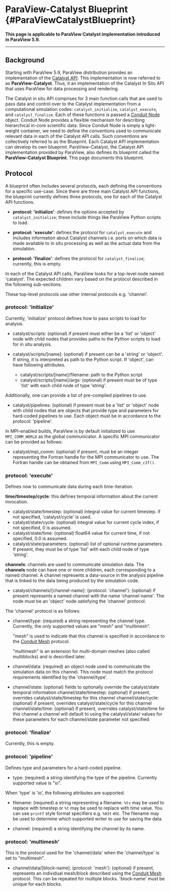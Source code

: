 ParaView-Catalyst Blueprint {#ParaViewCatalystBlueprint}
===========================

**This page is applicable to ParaView Catalyst implementation introduced in
ParaView 5.9.**

-----

## Background

Starting with ParaView 5.9, ParaView distribution provides an implementation of
the [Catalyst API](https://catalyst-in-situ.readthedocs.io/). This
implementation is now referred to as **ParaView-Catalyst**. Thus, it an
implementation of the Catalyst In Situ API that uses ParaView for data
processing and rendering.

The Catalyst in situ API comprises for 3 main function calls that are used to
pass data and control over to the Catalyst implementation from a computational
simulation codes: `catalyst_initialize`, `catalyst_execute`, and
`catalyst_finalize`. Each of these functions is passed a
[Conduit Node](https://llnl-conduit.readthedocs.io/en/latest/tutorial_cpp_basics.html)
object. Conduit Node provides a flexible mechanism for describing hierarchical
in-core scientific data. Since Conduit Node is simply a light-weight container,
we need to define the conventions used to communicate relevant data in each of
the Catalyst API calls. Such conventions are collectively referred to as the
Blueprint. Each Catalyst API implementation can develop its own blueprint.
ParaView-Catalyst, the Catalyst API implementation provided by ParaView, also
defines its blueprint called the **ParaView-Catalyst Blueprint**. This page
documents this blueprint.

## Protocol

A blueprint often includes several protocols, each defining the conventions for
a specific use-case. Since there are three main Catalyst API functions, the
blueprint currently defines three protocols, one for each of the Catalyst
API functions.

* **protocol: 'initialize'**: defines the options accepted by
  `catalyst_initialize`; these include things like ParaView Python scripts to
  load.

* **protocol: 'execute'**: defines the protocol for `catalyst_execute` and
  includes information about Catalyst channels i.e. ports on which data is made
  available to in situ processing as well as the actual data from the
  simulation.

* **protocol: 'finalize'**: defines the protocol for `catalyst_finalize`;
  currently, this is empty.


In each of the Catalyst API calls, ParaView looks for a top-level node named
'catalyst'. The expected children vary based on the protocol described in the
following sub-sections.

These top-level protocols use other internal protocols e.g. 'channel'.

### protocol: 'initialize'

Currently, 'initialize' protocol defines how to pass scripts to load for
analysis.

* catalyst/scripts: (optional) if present must either be a 'list' or 'object'
  node with child nodes that provides paths to the Python scripts to load for
  in situ analysis.

* catalyst/scripts/[name]: (optional) if present can be a 'string' or 'object'.
  If string, it is interpreted as path to the Python script. If 'object', can
  have following attributes.

  * catalyst/scripts/[name]/filename: path to the Python script
  * catalyst/scripts/[name]/args: (optional) if present must be of type
  'list' with each child node of type 'string'.

Additionally, one can provide a list of pre-compiled pipelines to use.

* catalyst/pipelines: (optional) if present must be a 'list' or 'object' node
  with child nodes that are objects that provide type and parameters for
  hard-coded pipelines to use. Each object must be in accordance to the
  protocol: 'pipeline'.

In MPI-enabled builds, ParaView is by default initialized to use `MPI_COMM_WORLD`
as the global communicator. A specific MPI communicator can be provided as
follows:

* catalyst/mpi\_comm: (optional) if present, must be an integer representing the
Fortran handle for the MPI communicator to use. The Fortran handle can be
obtained from `MPI_Comm` using `MPI_Comm_c2f()`.

### protocol: 'execute'

Defines now to communicate data during each time-iteration.

**time/timestep/cycle**: this defines temporal information about the current
invocation.

* catalyst/state/timestep: (optional) integral value for current timestep. if not
  specified, 'catalyst/cycle' is used.
* catalyst/state/cycle: (optional) integral value for current cycle index, if not
  specified, 0 is assumed.
* catalyst/state/time: (optional) float64 value for current time, if not specified,
  0.0 is assumed.
* catalyst/state/parameters: (optional) list of optional runtime parameters. If present,
  they must be of type 'list' with each child node of type 'string'.

**channels**: channels are used to communicate simulation data. The **channels**
node can have one or more children, each corresponding to a named channel. A
channel represents a data-source in the analysis pipeline that is linked to the
data being produced by the simulation code.

* catalyst/channels/[channel-name]: (protocol: 'channel'): (optional) if present
  represents a named channel with the name 'channel-name'. The node must be an
  'object' node satisfying the 'channel' protocol.

The 'channel' protocol is as follows:

* channel/type: (required) a string representing the channel type. Currently,
  the only supported values are "mesh" and "multimesh".

  "mesh" is used to indicate that this channel is specified in accordance to the
  [Conduit Mesh](https://llnl-conduit.readthedocs.io/en/latest/blueprint_mesh.html#)
  protocol.

  "multimesh" is an extension for multi-domain meshes (also called multiblocks)
  and is described later.

* channel/data: (required) an object node used to communicate the simulation
  data on this channel. This node must match the protocol requirements
  identified by the 'channel/type'.

* channel/state: (optional) fields to optionally override the catalyst/state temporal information
  channel/state/timestep: (optional) if present, overrides catalyst/state/timestep for this channel
  channel/state/cycle: (optional) if present, overrides catalyst/state/cycle for this channel
  channel/state/time: (optional) if present, overrides catalyst/state/time for this channel
  a channel will default to using the catalyst/state/ values for these parameters for each
  channel/state parameter not specified.

### protocol: 'finalize'

Currently, this is empty.

### protocol: 'pipeline'

Defines type and parameters for a hard-coded pipeline.

* type: (required) a string identifying the type of the pipeline. Currently
  supported value is "io".

When 'type' is 'io', the following attributes are supported.

* filename: (required) a string representing a filename. `%ts` may be used to
  replace with timestep or `%t` may be used to replace with time value. You can
  use `printf` style format specifiers e.g. `%03t` etc. The filename may be used
  to determine which supported writer to use for saving the data.

* channel: (required) a string identifying the channel by its name.


### protocol: 'multimesh'

This is the protocol used for the 'channel/data' when the 'channel/type' is set
to "multimesh".

* channel/data/[block-name]: (protocol: 'mesh'): (optional) if present, represents an
  individual mesh/block described using the
  [Conduit Mesh](https://llnl-conduit.readthedocs.io/en/latest/blueprint_mesh.html#)
  protocol. This can be repeated for multiple blocks. 'block-name' must be unique for
  each blocks.
